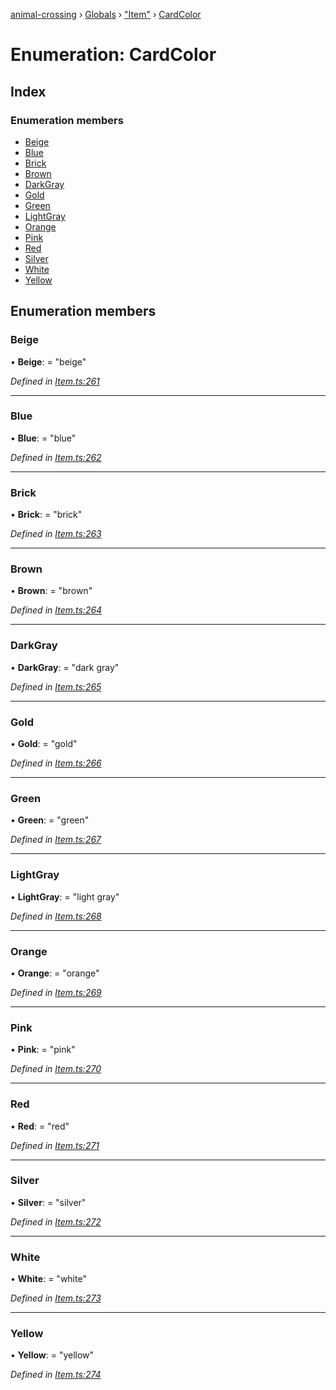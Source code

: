 [animal-crossing](../README.md) › [Globals](../globals.md) › ["Item"](../modules/_item_.md) › [CardColor](_item_.cardcolor.md)

# Enumeration: CardColor

## Index

### Enumeration members

* [Beige](_item_.cardcolor.md#beige)
* [Blue](_item_.cardcolor.md#blue)
* [Brick](_item_.cardcolor.md#brick)
* [Brown](_item_.cardcolor.md#brown)
* [DarkGray](_item_.cardcolor.md#darkgray)
* [Gold](_item_.cardcolor.md#gold)
* [Green](_item_.cardcolor.md#green)
* [LightGray](_item_.cardcolor.md#lightgray)
* [Orange](_item_.cardcolor.md#orange)
* [Pink](_item_.cardcolor.md#pink)
* [Red](_item_.cardcolor.md#red)
* [Silver](_item_.cardcolor.md#silver)
* [White](_item_.cardcolor.md#white)
* [Yellow](_item_.cardcolor.md#yellow)

## Enumeration members

###  Beige

• **Beige**: = "beige"

*Defined in [Item.ts:261](https://github.com/Norviah/animal-crossing/blob/18dc317/module/types/Item.ts#L261)*

___

###  Blue

• **Blue**: = "blue"

*Defined in [Item.ts:262](https://github.com/Norviah/animal-crossing/blob/18dc317/module/types/Item.ts#L262)*

___

###  Brick

• **Brick**: = "brick"

*Defined in [Item.ts:263](https://github.com/Norviah/animal-crossing/blob/18dc317/module/types/Item.ts#L263)*

___

###  Brown

• **Brown**: = "brown"

*Defined in [Item.ts:264](https://github.com/Norviah/animal-crossing/blob/18dc317/module/types/Item.ts#L264)*

___

###  DarkGray

• **DarkGray**: = "dark gray"

*Defined in [Item.ts:265](https://github.com/Norviah/animal-crossing/blob/18dc317/module/types/Item.ts#L265)*

___

###  Gold

• **Gold**: = "gold"

*Defined in [Item.ts:266](https://github.com/Norviah/animal-crossing/blob/18dc317/module/types/Item.ts#L266)*

___

###  Green

• **Green**: = "green"

*Defined in [Item.ts:267](https://github.com/Norviah/animal-crossing/blob/18dc317/module/types/Item.ts#L267)*

___

###  LightGray

• **LightGray**: = "light gray"

*Defined in [Item.ts:268](https://github.com/Norviah/animal-crossing/blob/18dc317/module/types/Item.ts#L268)*

___

###  Orange

• **Orange**: = "orange"

*Defined in [Item.ts:269](https://github.com/Norviah/animal-crossing/blob/18dc317/module/types/Item.ts#L269)*

___

###  Pink

• **Pink**: = "pink"

*Defined in [Item.ts:270](https://github.com/Norviah/animal-crossing/blob/18dc317/module/types/Item.ts#L270)*

___

###  Red

• **Red**: = "red"

*Defined in [Item.ts:271](https://github.com/Norviah/animal-crossing/blob/18dc317/module/types/Item.ts#L271)*

___

###  Silver

• **Silver**: = "silver"

*Defined in [Item.ts:272](https://github.com/Norviah/animal-crossing/blob/18dc317/module/types/Item.ts#L272)*

___

###  White

• **White**: = "white"

*Defined in [Item.ts:273](https://github.com/Norviah/animal-crossing/blob/18dc317/module/types/Item.ts#L273)*

___

###  Yellow

• **Yellow**: = "yellow"

*Defined in [Item.ts:274](https://github.com/Norviah/animal-crossing/blob/18dc317/module/types/Item.ts#L274)*
